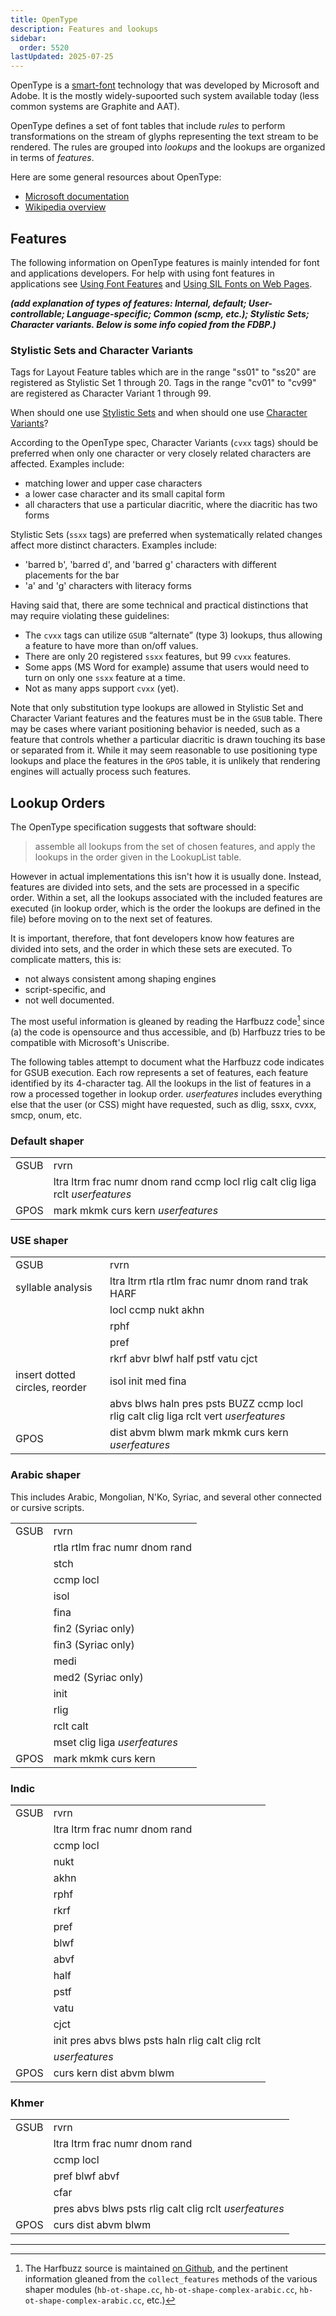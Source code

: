 ```yaml
---
title: OpenType
description: Features and lookups
sidebar:
  order: 5520
lastUpdated: 2025-07-25
---
```


OpenType is a [smart-font](/reference/glossary#smartfont) technology that was developed by Microsoft and Adobe. It is the mostly widely-supoorted such system available today (less common systems are Graphite and AAT).

OpenType defines a set of font tables that include _rules_ to perform transformations on the stream of glyphs representing the text stream to be rendered. The rules are grouped into _lookups_ and the lookups are organized in terms of _features_.

Here are some general resources about OpenType:
* [Microsoft documentation][opentype-ms-documentation]
* [Wikipedia overview][wikipedia-opentype]

## Features

The following information on OpenType features is mainly intended for font and applications developers. For help with using font features in applications see [Using Font Features][sil-fonts-features] and [Using SIL Fonts on Web Pages][sil-fonts-web].

***(add explanation of types of features: Internal, default; User-controllable; Language-specific; Common (scmp, etc.); Stylistic Sets; Character variants. Below is some info copied from the FDBP.)***

### Stylistic Sets and Character Variants

Tags for Layout Feature tables which are in the range "ss01" to "ss20" are registered as Stylistic Set 1 through 20. Tags in the range "cv01" to "cv99" are registered as Character Variant 1 through 99.

When should one use [Stylistic Sets][otspec-ss] and when should one use [Character Variants][otspec-cv]?

According to the OpenType spec, Character Variants (`cvxx` tags) should be preferred when only one character or very closely related characters are affected. Examples include:

- matching lower and upper case characters
- a lower case character and its small capital form
- all characters that use a particular diacritic, where the diacritic has two forms

Stylistic Sets (`ssxx` tags) are preferred when systematically related changes affect more distinct characters. Examples include:

- 'barred b', 'barred d', and 'barred g' characters with different placements for the bar
- 'a' and 'g' characters with literacy forms

Having said that, there are some technical and practical distinctions that may require violating these guidelines:

- The `cvxx` tags can utilize `GSUB` “alternate” (type 3) lookups, thus allowing a feature to have more than on/off values.
- There are only 20 registered `ssxx` features, but 99 `cvxx` features.
- Some apps (MS Word for example) assume that users would need to turn on only one `ssxx` feature at a time.
- Not as many apps support `cvxx` (yet).

Note that only substitution type lookups are allowed in Stylistic Set and Character Variant features and the features must be in the `GSUB` table. There may be cases where variant positioning behavior is needed, such as a feature that controls whether a particular diacritic is drawn touching its base or separated from it. While it may seem reasonable to use positioning type lookups and place the features in the `GPOS` table, it is unlikely that rendering engines will actually process such features.

## Lookup Orders

The OpenType specification suggests that software should:
> assemble all lookups from the set of chosen features, and apply the lookups in the order given in the LookupList table. 

However in actual implementations this isn't how it is usually done. Instead, features are divided into sets, and the sets are processed in a specific order. Within a set, all the lookups associated with the included features are executed (in lookup order, which is the order the lookups are defined in the file) before moving on to the next set of features.

It is important, therefore, that font developers know how features are divided into sets, and the order in which these sets are executed. To complicate matters, this is:
- not always consistent among shaping engines
- script-specific, and
- not well documented.

The most useful information is gleaned by reading the Harfbuzz code[^1] since (a) the code is opensource and thus accessible, and (b) Harfbuzz tries to be compatible with Microsoft's Uniscribe.

The following tables attempt to document what the Harfbuzz code indicates for GSUB execution. Each row represents a set of features, each feature identified by its 4-character tag. All the lookups in the list of features in a row a processed together in lookup order. _userfeatures_ includes everything else that the user (or CSS) might have requested, such as dlig, ssxx, cvxx, smcp, onum, etc.

### Default shaper

| | |
|---|---|
|GSUB|rvrn|
||ltra ltrm frac numr dnom rand ccmp locl rlig calt clig liga rclt _userfeatures_|
|GPOS|mark mkmk curs kern _userfeatures_|

### USE shaper

| | |
|---|---|
|GSUB|rvrn|
|syllable analysis|ltra ltrm rtla rtlm frac numr dnom rand trak HARF
||locl ccmp nukt akhn|
||rphf|
||pref|
||rkrf abvr blwf half pstf vatu cjct|
|insert dotted circles, reorder|isol init med fina |
||abvs blws haln pres psts BUZZ ccmp locl rlig calt clig liga rclt vert _userfeatures_|
|GPOS|dist abvm blwm mark mkmk curs kern _userfeatures_|

### Arabic shaper

This includes Arabic, Mongolian, N'Ko, Syriac, and several other connected or cursive scripts.

| | |
|---|---|
|GSUB|rvrn|
||rtla rtlm frac numr dnom rand|
||stch|
||ccmp locl|
||isol|
||fina|
||fin2    (Syriac only)|
||fin3    (Syriac only)|
||medi|
||med2    (Syriac only)|
||init|
||rlig|
||rclt calt|
||mset clig liga _userfeatures_|
|GPOS|mark mkmk curs kern|

### Indic

| | |
|---|---|
|GSUB|rvrn|
||ltra ltrm frac numr dnom rand|
||ccmp locl|
||nukt|
||akhn|
||rphf|
||rkrf|
||pref|
||blwf|
||abvf|
||half|
||pstf|
||vatu|
||cjct|
||init pres abvs blws psts haln rlig calt clig rclt|
||_userfeatures_|
|GPOS|curs kern dist abvm blwm|

### Khmer

| | |
|---|---|
|GSUB|rvrn|
||ltra ltrm frac numr dnom rand|
||ccmp locl|
||pref blwf abvf|
||cfar|
||pres abvs blws psts rlig calt clig rclt _userfeatures_|
|GPOS|curs dist abvm blwm|



----
[^1]: The Harfbuzz source is maintained [on Github][harfbuzz], and the pertinent information gleaned from the  `collect_features` methods of the various shaper modules (`hb-ot-shape.cc`, `hb-ot-shape-complex-arabic.cc`, `hb-ot-shape-complex-arabic.cc`, etc.)


[opentype-ms-documentation]: https://learn.microsoft.com/en-us/typography/opentype/
[wikipedia-opentype]: https://en.wikipedia.org/wiki/OpenType
[harfbuzz]: https://github.com/harfbuzz/harfbuzz/tree/master/src
[otspec-cv]: https://www.microsoft.com/typography/otspec/features_ae.htm#cv01-cv99
[otspec-ss]: https://www.microsoft.com/typography/otspec/features_pt.htm#ssxx
[sil-fonts-features]: https://software.sil.org/fonts/features/
[sil-fonts-web]: https://software.sil.org/fonts/webfonts/
